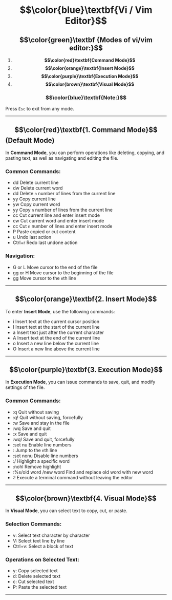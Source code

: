 # $$\color{blue}\textbf{Vi / Vim Editor}$$

## $$\color{green}\textbf {Modes of vi/vim editor:}$$
1. **$$\color{red}\textbf{Command Mode}$$**
2. **$$\color{orange}\textbf{Insert Mode}$$**
3. **$$\color{purple}\textbf{Execution Mode}$$**
4. **$$\color{brown}\textbf{Visual Mode}$$**

### $$\color{blue}\textbf{Note:}$$
Press `Esc` to exit from any mode.

---

## $$\color{red}\textbf{1. Command Mode}$$ (Default Mode)
In **Command Mode**, you can perform operations like deleting, copying, and pasting text, as well as navigating and editing the file. 

### Common Commands:
- dd  Delete current line
- dw  Delete current word
- <n>dd  Delete `n` number of lines from the current line
- yy  Copy current line
- yw  Copy current word
- <n>yy  Copy `n` number of lines from the current line
- cc  Cut current line and enter insert mode
- cw  Cut current word and enter insert mode
- <n>cc  Cut `n` number of lines and enter insert mode
- P  Paste copied or cut content
- u  Undo last action
- Ctrl+r  Redo last undone action

### Navigation:
- G or L  Move cursor to the end of the file
- gg or H  Move cursor to the beginning of the file
- <n>gg  Move cursor to the `n`th line
  

---

## $$\color{orange}\textbf{2. Insert Mode}$$

To enter **Insert Mode**, use the following commands:

- i  Insert text at the current cursor position
- I  Insert text at the start of the current line
- a  Insert text just after the current character
- A  Insert text at the end of the current line
- o  Insert a new line below the current line
- O  Insert a new line above the current line

---

## $$\color{purple}\textbf{3. Execution Mode}$$

In **Execution Mode**, you can issue commands to save, quit, and modify settings of the file.

### Common Commands:
- :q  Quit without saving
- :q!  Quit without saving, forcefully
- :w  Save and stay in the file
- :wq  Save and quit
- :x  Save and quit
- :wq!  Save and quit, forcefully
- :set nu  Enable line numbers
- :<n>  Jump to the `n`th line
- :set nonu  Disable line numbers
- :/<word>  Highlight a specific word
- :nohl  Remove highlight
- :%s/old word /new word      Find and replace old word with new word
- :!<command>  Execute a terminal command without leaving the editor

---

## $$\color{brown}\textbf{4. Visual Mode}$$

In **Visual Mode**, you can select text to copy, cut, or paste.

### Selection Commands:
- v: Select text character by character
- V: Select text line by line
- Ctrl+v: Select a block of text

### Operations on Selected Text:
- y: Copy selected text
- d: Delete selected text
- c: Cut selected text
- P: Paste the selected text

---
